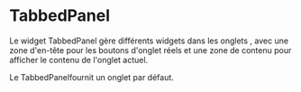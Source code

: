 # TabbedPanel

Le widget TabbedPanel gère différents widgets dans les onglets , avec une zone d'en-tête pour les boutons d'onglet réels et une zone de contenu pour afficher le contenu de l'onglet actuel.

Le TabbedPanelfournit un onglet par défaut.